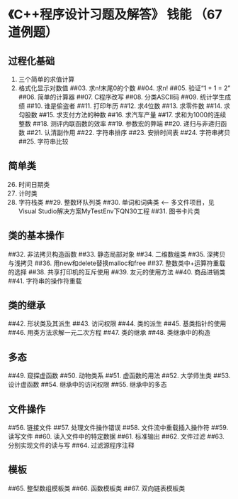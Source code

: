 # 《C++程序设计习题及解答》 钱能 （67道例题）
## 过程化基础
01. 三个简单的求值计算
02. 格式化显示对数值
##03. 求n!末尾0的个数
##04. 求n!
##05. 验证“1 + 1 = 2”
##06. 简单的计算器
##07. C程序改写
##08. 分类ASCII码
##09. 统计学生成绩
##10. 谁是偷盗者
##11. 打印年历
##12. 求4位数
##13. 求零件数
##14. 求勾股数
##15. 求支付方法的种数
##16. 求汽车产量
##17. 求和为1000的连续整数
##18. 测评内联函数的效率
##19. 参数宏的弊端
##20. 递归与非递归函数
##21. 认清副作用
##22. 字符串排序
##23. 安排时间表
##24. 字符串拷贝
##25. 字符串比较

## 简单类
26. 时间日期类
27. 计时类
28. 字符栈类
##29. 整数环队列类
##30. 单词和词典类  <-- 多文件项目，见Visual Studio解决方案MyTestEnv下QN30工程
##31. 图书卡片类    

## 类的基本操作
##32. 非法拷贝构造函数
##33. 静态局部对象
##34. 二维数组类
##35. 深拷贝与浅拷贝
##36. 用new和delete替换malloc和free
##37. 整数类中+运算符重载的选择
##38. 共享打印机的互斥使用
##39. 友元的使用方法
##40. 商品进销类
##41. 字符串的操作符重载

## 类的继承
##42. 形状类及其派生
##43. 访问权限
##44. 类的派生
##45. 基类指针的使用
##46. 用类方法求解一元二次方程
##47. 类的继承
##48. 类继承中的构造

## 多态
##49. 窥探虚函数
##50. 动物类系
##51. 虚函数的用法
##52. 大学师生类
##53. 设计虚函数
##54. 继承中的访问权限
##55. 继承中的多态

## 文件操作
##56. 链接文件
##57. 处理文件操作错误
##58. 文件流中重载插入操作符
##59. 读写文件
##60. 读入文件中的特定数据
##61. 标准输出
##62. 文件过滤
##63. 分别实现文件的读与写
##64. 过滤源程序注释

## 模板
##65. 整型数组模板类
##66. 函数模板类
##67. 双向链表模板类